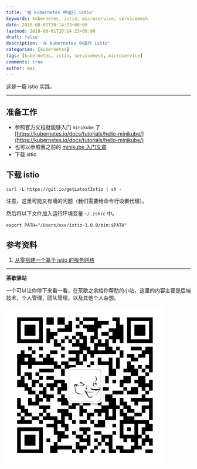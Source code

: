 ```yaml
---
title: '在 kubernetes 中运行 istio'
keywords: kubernetes, istio, microservice, servicemesh
date: 2018-08-01T20:14:23+08:00
lastmod: 2018-08-01T20:14:23+08:00
draft: false
description: '在 kubernetes 中运行 istio'
categories: [kubernetes]
tags: [kubernetes, istio, servicemesh, microservice]
comments: true
author: mai
---
```


这是一篇 istio 实践。

----

## 准备工作

- 参照官方文档就能够入门 `minikube` 了：[https://kubernetes.io/docs/tutorials/hello-minikube/](https://kubernetes.io/docs/tutorials/hello-minikube/)
- 也可以参照我之前的 [minikube 入门文章](https://maiyang.me/post/2018-07-31-minikube-guide-in-mac/)
- 下载 istio

## 下载 istio

```shell
curl -L https://git.io/getLatestIstio | sh -
```

注意，这里可能又有墙的问题（我们需要给命令行设置代理）。

然后将以下文件加入运行环境变量 `~/.zshrc` 中。

```shell
export PATH="/Users/xxx/istio-1.0.0/bin:$PATH"
```


## 参考资料

1. [从零搭建一个基于 istio 的服务网格](http://emacoo.cn/devops/istio-tutorial/)

----

**茶歇驿站**

一个可以让你停下来看一看，在茶歇之余给你帮助的小站，这里的内容主要是后端技术，个人管理，团队管理，以及其他个人杂想。

![茶歇驿站二维码](https://raw.githubusercontent.com/yangwenmai/maiyang.me/master/blog/tech_tea.jpg)
